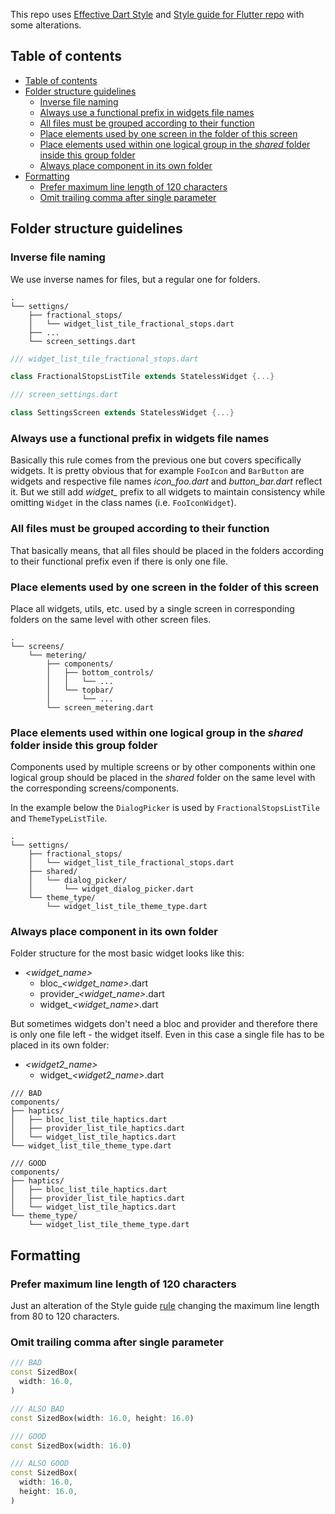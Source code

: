 
This repo uses [Effective Dart Style](https://dart.dev/guides/language/effective-dart/style) and [Style guide for Flutter repo](https://github.com/flutter/flutter/wiki/Style-guide-for-Flutter-repo#formatting) with some alterations.

## Table of contents

- [Table of contents](#table-of-contents)
- [Folder structure guidelines](#folder-structure-guidelines)
  - [Inverse file naming](#inverse-file-naming)
  - [Always use a functional prefix in widgets file names](#always-use-a-functional-prefix-in-widgets-file-names)
  - [All files must be grouped according to their function](#all-files-must-be-grouped-according-to-their-function)
  - [Place elements used by one screen in the folder of this screen](#place-elements-used-by-one-screen-in-the-folder-of-this-screen)
  - [Place elements used within one logical group in the _shared_ folder inside this group folder](#place-elements-used-within-one-logical-group-in-the-shared-folder-inside-this-group-folder)
  - [Always place component in its own folder](#always-place-component-in-its-own-folder)
- [Formatting](#formatting)
  - [Prefer maximum line length of 120 characters](#prefer-maximum-line-length-of-120-characters)
  - [Omit trailing comma after single parameter](#omit-trailing-comma-after-single-parameter)

## Folder structure guidelines

### Inverse file naming

We use inverse names for files, but a regular one for folders.
```
.
└── settigns/
    ├── fractional_stops/
    │   └── widget_list_tile_fractional_stops.dart
    ├── ...
    └── screen_settings.dart
```

```dart
/// widget_list_tile_fractional_stops.dart

class FractionalStopsListTile extends StatelessWidget {...}
```

```dart
/// screen_settings.dart

class SettingsScreen extends StatelessWidget {...}
```

### Always use a functional prefix in widgets file names

Basically this rule comes from the previous one but covers specifically widgets.
It is pretty obvious that for example `FooIcon` and `BarButton` are widgets and respective file names *icon_foo.dart* and *button_bar.dart* reflect it. But we still add *widget_* prefix to all widgets to maintain consistency while omitting `Widget` in the class names (i.e. `FooIconWidget`).

### All files must be grouped according to their function

That basically means, that all files should be placed in the folders according to their functional prefix even if there is only one file.

### Place elements used by one screen in the folder of this screen

Place all widgets, utils, etc. used by a single screen in corresponding folders on the same level with other screen files.

```
.
└── screens/
    └── metering/
        ├── components/
        │   ├── bottom_controls/
        │   │   └── ...
        │   └── topbar/
        │       └── ...
        └── screen_metering.dart
```

### Place elements used within one logical group in the _shared_ folder inside this group folder

Components used by multiple screens or by other components within one logical group should be placed in the _shared_ folder on the same level with the corresponding screens/components.

In the example below the `DialogPicker` is used by `FractionalStopsListTile` and `ThemeTypeListTile`.

```
.
└── settigns/
    ├── fractional_stops/
    │   └── widget_list_tile_fractional_stops.dart
    ├── shared/
    │   └── dialog_picker/
    │       └── widget_dialog_picker.dart
    └── theme_type/
        └── widget_list_tile_theme_type.dart
```

### Always place component in its own folder

Folder structure for the most basic widget looks like this:
- *<widget_name>*
    - bloc_*<widget_name>*.dart
    - provider_*<widget_name>*.dart
    - widget_*<widget_name>*.dart

But sometimes widgets don't need a bloc and provider and therefore there is only one file left - the widget itself.
Even in this case a single file has to be placed in its own folder:
- *<widget2_name>*
    - widget_*<widget2_name>*.dart
 
```
/// BAD
components/
├── haptics/
│   ├── bloc_list_tile_haptics.dart
│   ├── provider_list_tile_haptics.dart
│   └── widget_list_tile_haptics.dart
└── widget_list_tile_theme_type.dart
                
/// GOOD
components/
├── haptics/
│   ├── bloc_list_tile_haptics.dart
│   ├── provider_list_tile_haptics.dart
│   └── widget_list_tile_haptics.dart
└── theme_type/
    └── widget_list_tile_theme_type.dart
```

## Formatting

### Prefer maximum line length of 120 characters

Just an alteration of the Style guide [rule](https://github.com/flutter/flutter/wiki/Style-guide-for-Flutter-repo#prefer-a-maximum-line-length-of-80-characters) changing the maximum line length from 80 to 120 characters.

### Omit trailing comma after single parameter

```dart
/// BAD
const SizedBox(
  width: 16.0,
)

/// ALSO BAD
const SizedBox(width: 16.0, height: 16.0)

/// GOOD
const SizedBox(width: 16.0)

/// ALSO GOOD
const SizedBox(
  width: 16.0,
  height: 16.0,
)
```